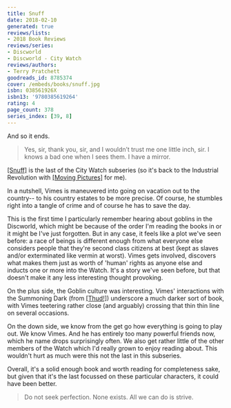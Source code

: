 ```yaml
---
title: Snuff
date: 2018-02-10
generated: true
reviews/lists:
- 2018 Book Reviews
reviews/series:
- Discworld
- Discworld - City Watch
reviews/authors:
- Terry Pratchett
goodreads_id: 8785374
cover: /embeds/books/snuff.jpg
isbn: 038561926X
isbn13: '9780385619264'
rating: 4
page_count: 378
series_index: [39, 8]
---
```

And so it ends.  

> Yes, sir, thank you, sir, and I wouldn’t trust me one little inch, sir. I knows a bad one when I sees them. I have a mirror.

<!--more-->

[[Snuff]]() is the last of the City Watch subseries (so it's back to the Industrial Revolution with [[Moving Pictures]]() for me).  

In a nutshell, Vimes is maneuvered into going on vacation out to the country-- to his country estates to be more precise. Of course, he stumbles right into a tangle of crime and of course he has to save the day.  

This is the first time I particularly remember hearing about goblins in the Discworld, which might be because of the order I'm reading the books in or it might be I've just forgotten. But in any case, it feels like a plot we've seen before: a race of beings is different enough from what everyone else considers people that they're second class citizens at best (kept as slaves and/or exterminated like vermin at worst). Vimes gets involved, discovers what makes them just as worth of 'human' rights as anyone else and inducts one or more into the Watch. It's a story we've seen before, but that doesn't make it any less interesting thought provoking.  

On the plus side, the Goblin culture was interesting. Vimes' interactions with the Summoning Dark (from [[Thud!]]()) underscore a much darker sort of book, with Vimes teetering rather close (and arguably) crossing that thin thin line on several occasions.  

On the down side, we know from the get go how everything is going to play out. We know Vimes. And he has entirely too many powerful friends now, which he name drops surprisingly often. We also get rather little of the other members of the Watch which I'd really grown to enjoy reading about. This wouldn't hurt as much were this not the last in this subseries.  

Overall, it's a solid enough book and worth reading for completeness sake, but given that it's the last focussed on these particular characters, it could have been better.  

> Do not seek perfection. None exists. All we can do is strive.